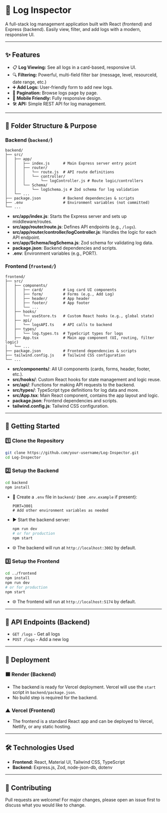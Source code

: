 # 🚀 Log Inspector

A full-stack log management application built with React (frontend) and Express (backend). Easily view, filter, and add logs with a modern, responsive UI.

---

## ✨ Features
- 📋 **Log Viewing:** See all logs in a card-based, responsive UI.
- 🔍 **Filtering:** Powerful, multi-field filter bar (message, level, resourceId, date range, etc.)
- ➕ **Add Logs:** User-friendly form to add new logs.
- 📄 **Pagination:** Browse logs page by page.
- 📱 **Mobile Friendly:** Fully responsive design.
- 🛠️ **API:** Simple REST API for log management.

---

## 📁 Folder Structure & Purpose

### Backend (`backend/`)

```
backend/
├── src/
│   ├── app/
│   │   ├── index.js      # Main Express server entry point
│   │   ├── router/
│   │   │   └── route.js  # API route definitions
│   │   │   └── controller/
│   │   │       └── logController.js # Route logic/controllers
│   │   └── Schema/
│   │       └── logSchema.js # Zod schema for log validation
│   └── ...
├── package.json          # Backend dependencies & scripts
├── .env                  # Environment variables (not committed)
└── ...
```
- **src/app/index.js**: Starts the Express server and sets up middleware/routes.
- **src/app/router/route.js**: Defines API endpoints (e.g., `/logs`).
- **src/app/router/controller/logController.js**: Handles the logic for each API endpoint.
- **src/app/Schema/logSchema.js**: Zod schema for validating log data.
- **package.json**: Backend dependencies and scripts.
- **.env**: Environment variables (e.g., PORT).

### Frontend (`frontend/`)

```
frontend/
├── src/
│   ├── components/
│   │   ├── card/         # Log card UI components
│   │   ├── form/         # Forms (e.g., Add Log)
│   │   ├── header/       # App header
│   │   ├── footer/       # App footer
│   │   └── ...
│   ├── hooks/
│   │   └── useStore.ts   # Custom React hooks (e.g., global state)
│   ├── api/
│   │   └── logsAPI.ts    # API calls to backend
│   ├── types/
│   │   └── log.types.ts  # TypeScript types for logs
│   ├── App.tsx           # Main app component (UI, routing, filter logic)
│   └── ...
├── package.json          # Frontend dependencies & scripts
├── tailwind.config.js    # Tailwind CSS configuration
└── ...
```
- **src/components/**: All UI components (cards, forms, header, footer, etc.).
- **src/hooks/**: Custom React hooks for state management and logic reuse.
- **src/api/**: Functions for making API requests to the backend.
- **src/types/**: TypeScript type definitions for log data and more.
- **src/App.tsx**: Main React component, contains the app layout and logic.
- **package.json**: Frontend dependencies and scripts.
- **tailwind.config.js**: Tailwind CSS configuration.

---

## 🏁 Getting Started

### 1️⃣ Clone the Repository
```bash
git clone https://github.com/your-username/Log-Inspector.git
cd Log-Inspector
```

### 2️⃣ Setup the Backend
```bash
cd backend
npm install
```

- 📝 Create a `.env` file in `backend/` (see `.env.example` if present):
  ```env
  PORT=3001
  # Add other environment variables as needed
  ```

- ▶️ Start the backend server:
  ```bash
  npm run dev
  # or for production
  npm start
  ```
- 🌐 The backend will run at `http://localhost:3002` by default.

### 3️⃣ Setup the Frontend
```bash
cd ../frontend
npm install
npm run dev
# or for production
npm start
```
- 🌐 The frontend will run at `http://localhost:5174` by default.

---

## 📡 API Endpoints (Backend)
- `GET /logs` - Get all logs
- `POST /logs` - Add a new log

---

## 🚀 Deployment

### 🟦 Render (Backend)
- The backend is ready for Vercel deployment. Vercel will use the `start` script in `backend/package.json`.
- No build step is required for the backend.

### ▲ Vercel (Frontend)
- The frontend is a standard React app and can be deployed to Vercel, Netlify, or any static hosting.

---

## 🛠️ Technologies Used
- **Frontend:** React, Material UI, Tailwind CSS, TypeScript
- **Backend:** Express.js, Zod, node-json-db, dotenv

---

## 🤝 Contributing
Pull requests are welcome! For major changes, please open an issue first to discuss what you would like to change.

